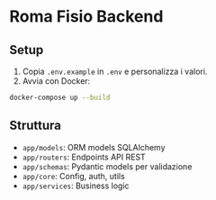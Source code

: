 # Roma Fisio Backend

## Setup

1. Copia `.env.example` in `.env` e personalizza i valori.
2. Avvia con Docker:

```bash
docker-compose up --build
```

## Struttura

- `app/models`: ORM models SQLAlchemy
- `app/routers`: Endpoints API REST
- `app/schemas`: Pydantic models per validazione
- `app/core`: Config, auth, utils
- `app/services`: Business logic

